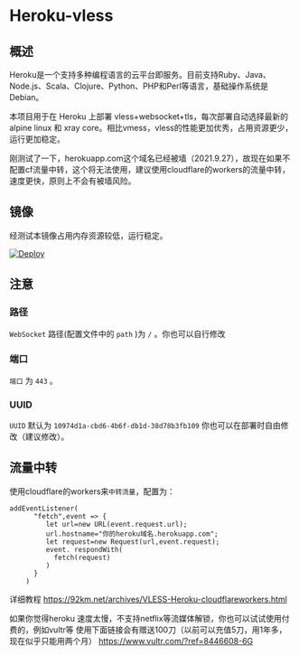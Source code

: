 # Heroku-vless

## 概述
Heroku是一个支持多种编程语言的云平台即服务。目前支持Ruby、Java、Node.js、Scala、Clojure、Python、PHP和Perl等语言，基础操作系统是Debian。

本项目用于在 Heroku 上部署 vless+websocket+tls，每次部署自动选择最新的 alpine linux 和 xray core。相比vmess，vless的性能更加优秀，占用资源更少，运行更加稳定。

刚测试了一下，herokuapp.com这个域名已经被墙（2021.9.27），故现在如果不配置cf流量中转，这个将无法使用，建议使用cloudflare的workers的流量中转，速度更快，原则上不会有被墙风险。

## 镜像

经测试本镜像占用内存资源较低，运行稳定。

[![Deploy](https://www.herokucdn.com/deploy/button.png)](https://dashboard.heroku.com/new?template=https%3A%2F%2Fgithub.com%2Fyingnengd%2Fv5)

## 注意

### 路径

`WebSocket` 路径(配置文件中的 `path` )为 `/` 。你也可以自行修改

### 端口

`端口` 为 `443` 。 


### UUID

`UUID` 默认为 `10974d1a-cbd6-4b6f-db1d-38d78b3fb109` 你也可以在部署时自由修改（建议修改）。

## 流量中转

使用cloudflare的workers来`中转流量`，配置为： 

```
addEventListener(
      "fetch",event => {
         let url=new URL(event.request.url);
         url.hostname="你的heroku域名.herokuapp.com";
         let request=new Request(url,event.request);
         event. respondWith(
           fetch(request)
         )
      }
    ) 
```


详细教程
https://92km.net/archives/VLESS-Heroku-cloudflareworkers.html

如果你觉得heroku 速度太慢，不支持netflix等流媒体解锁，你也可以试试使用付费的，例如vultr等
使用下面链接会有赠送100刀（以前可以充值5刀，用1年多，现在似乎只能用两个月）
https://www.vultr.com/?ref=8446608-6G

